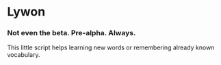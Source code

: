 # Lywon
### Not even the beta. Pre-alpha. Always.
This little script helps learning new words or remembering already known vocabulary.
